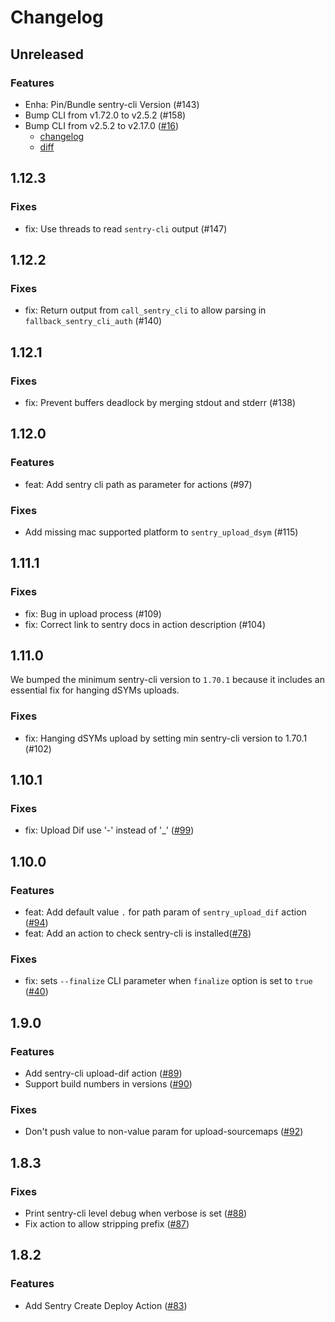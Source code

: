 # Changelog

## Unreleased

### Features

- Enha: Pin/Bundle sentry-cli Version (#143)
- Bump CLI from v1.72.0 to v2.5.2 (#158)
- Bump CLI from v2.5.2 to v2.17.0 ([#16](https://github.com/mikkopiu/sentry-fastlane-plugin/pull/16))
  - [changelog](https://github.com/getsentry/sentry-cli/blob/master/CHANGELOG.md#2170)
  - [diff](https://github.com/getsentry/sentry-cli/compare/2.5.2...2.17.0)

## 1.12.3

### Fixes

- fix: Use threads to read `sentry-cli` output (#147)

## 1.12.2

### Fixes

- fix: Return output from `call_sentry_cli` to allow parsing in `fallback_sentry_cli_auth` (#140)

## 1.12.1

### Fixes

- fix: Prevent buffers deadlock by merging stdout and stderr (#138)

## 1.12.0

### Features

- feat: Add sentry cli path as parameter for actions (#97)

### Fixes

- Add missing mac supported platform to `sentry_upload_dsym` (#115)

## 1.11.1

### Fixes

- fix: Bug in upload process (#109)
- fix: Correct link to sentry docs in action description (#104)

## 1.11.0

We bumped the minimum sentry-cli version to `1.70.1` because it includes an essential fix for hanging dSYMs uploads.

### Fixes

- fix: Hanging dSYMs upload by setting min sentry-cli version to 1.70.1 (#102)

## 1.10.1

### Fixes

- fix: Upload Dif use '-' instead of '_' ([#99](https://github.com/getsentry/sentry-fastlane-plugin/pull/99))

## 1.10.0

### Features

- feat: Add default value `.` for path param of `sentry_upload_dif` action ([#94](https://github.com/getsentry/sentry-fastlane-plugin/pull/94))
- feat: Add an action to check sentry-cli is installed([#78](https://github.com/getsentry/sentry-fastlane-plugin/pull/78))

### Fixes

- fix: sets `--finalize` CLI parameter when `finalize` option is set to `true` ([#40](https://github.com/getsentry/sentry-fastlane-plugin/pull/40))

## 1.9.0

### Features

- Add sentry-cli upload-dif action ([#89](https://github.com/getsentry/sentry-fastlane-plugin/pull/89))
- Support build numbers in versions ([#90](https://github.com/getsentry/sentry-fastlane-plugin/pull/90))

### Fixes

- Don't push value to non-value param for upload-sourcemaps ([#92](https://github.com/getsentry/sentry-fastlane-plugin/pull/92))

## 1.8.3

### Fixes

- Print sentry-cli level debug when verbose is set ([#88](https://github.com/getsentry/sentry-fastlane-plugin/pull/88))
- Fix action to allow stripping prefix ([#87](https://github.com/getsentry/sentry-fastlane-plugin/pull/87))

## 1.8.2

### Features

- Add Sentry Create Deploy Action ([#83](https://github.com/getsentry/sentry-fastlane-plugin/pull/83))
